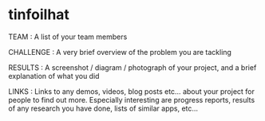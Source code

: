 tinfoilhat
==========

TEAM : A list of your team members

CHALLENGE : A very brief overview of the problem you are tackling

RESULTS : A screenshot / diagram / photograph of your project, and a brief explanation of what you did

LINKS : Links to any demos, videos, blog posts etc… about your project for people to find out more. Especially interesting are progress reports, results of any research you have done, lists of similar apps, etc…
